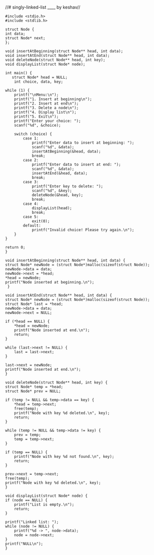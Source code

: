 //# singly-linked-list ____ by keshav//








    #include <stdio.h>
    #include <stdlib.h>

    struct Node {
    int data;
    struct Node* next;
    };

    void insertAtBeginning(struct Node** head, int data);
    void insertAtEnd(struct Node** head, int data);
    void deleteNode(struct Node** head, int key);
    void displayList(struct Node* node);

    int main() {
       struct Node* head = NULL;
        int choice, data, key;

    while (1) {
        printf("\nMenu:\n");
        printf("1. Insert at beginning\n");
        printf("2. Insert at end\n");
        printf("3. Delete a node\n");
        printf("4. Display list\n");
        printf("5. Exit\n");
        printf("Enter your choice: ");
        scanf("%d", &choice);

        switch (choice) {
            case 1:
                printf("Enter data to insert at beginning: ");
                scanf("%d", &data);
                insertAtBeginning(&head, data);
                break;
            case 2:
                printf("Enter data to insert at end: ");
                scanf("%d", &data);
                insertAtEnd(&head, data);
                break;
            case 3:
                printf("Enter key to delete: ");
                scanf("%d", &key);
                deleteNode(&head, key);
                break;
            case 4:
                displayList(head);
                break;
            case 5:
                exit(0);
            default:
                printf("Invalid choice! Please try again.\n");
        }
    }

    return 0;
    }

    void insertAtBeginning(struct Node** head, int data) {
    struct Node* newNode = (struct Node*)malloc(sizeof(struct Node));
    newNode->data = data;
    newNode->next = *head;
    *head = newNode;
    printf("Node inserted at beginning.\n");
     }

    void insertAtEnd(struct Node** head, int data) {
    struct Node* newNode = (struct Node*)malloc(sizeof(struct Node));
    struct Node* last = *head;
    newNode->data = data;
    newNode->next = NULL;

    if (*head == NULL) {
        *head = newNode;
        printf("Node inserted at end.\n");
        return;
    }

    while (last->next != NULL) {
        last = last->next;
    }

    last->next = newNode;
    printf("Node inserted at end.\n");
    }

    void deleteNode(struct Node** head, int key) {
    struct Node* temp = *head;
    struct Node* prev = NULL;

    if (temp != NULL && temp->data == key) {
        *head = temp->next;
        free(temp);
        printf("Node with key %d deleted.\n", key);
        return;
    }

    while (temp != NULL && temp->data != key) {
        prev = temp;
        temp = temp->next;
    }

    if (temp == NULL) {
        printf("Node with key %d not found.\n", key);
        return;
    }

    prev->next = temp->next;
    free(temp);
    printf("Node with key %d deleted.\n", key);
    }

    void displayList(struct Node* node) {
    if (node == NULL) {
        printf("List is empty.\n");
        return;
    }

    printf("Linked list: ");
    while (node != NULL) {
        printf("%d -> ", node->data);
        node = node->next;
    }
    printf("NULL\n");
    }

